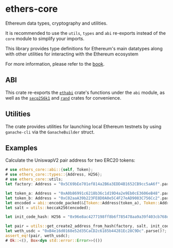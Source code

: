 # ethers-core

Ethereum data types, cryptography and utilities.

It is recommended to use the `utils`, `types` and `abi` re-exports instead of
the `core` module to simplify your imports.

This library provides type definitions for Ethereum's main datatypes along with
other utilities for interacting with the Ethereum ecosystem

For more information, please refer to the [book](https://gakonst.com/ethers-rs).

## ABI

This crate re-exports the [`ethabi`](https://docs.rs/ethabi) crate's functions
under the `abi` module, as well as the
[`secp256k1`](https://docs.rs/libsecp256k1) and [`rand`](https://docs.rs/rand)
crates for convenience.

## Utilities

The crate provides utilities for launching local Ethereum testnets by using
`ganache-cli` via the `GanacheBuilder` struct.

## Examples

Calculate the UniswapV2 pair address for two ERC20 tokens:

```rust
# use ethers_core::abi::{self, Token};
# use ethers_core::types::{Address, H256};
# use ethers_core::utils;
let factory: Address = "0x5C69bEe701ef814a2B6a3EDD4B1652CB9cc5aA6f".parse()?;

let token_a: Address = "0xA0b86991c6218b36c1d19D4a2e9Eb0cE3606eB48".parse()?;
let token_b: Address = "0xC02aaA39b223FE8D0A0e5C4F27eAD9083C756Cc2".parse()?;
let encoded = abi::encode_packed(&[Token::Address(token_a), Token::Address(token_b)])?;
let salt = utils::keccak256(encoded);

let init_code_hash: H256 = "0x96e8ac4277198ff8b6f785478aa9a39f403cb768dd02cbee326c3e7da348845f".parse()?;

let pair = utils::get_create2_address_from_hash(factory, salt, init_code_hash);
let weth_usdc = "0xB4e16d0168e52d35CaCD2c6185b44281Ec28C9Dc".parse()?;
assert_eq!(pair, weth_usdc);
# Ok::<(), Box<dyn std::error::Error>>(())
```
